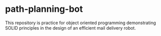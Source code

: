 # path-planning-bot
This repository is practice for object oriented programming demonstrating SOLID principles in the design of an efficient mail delivery robot.
